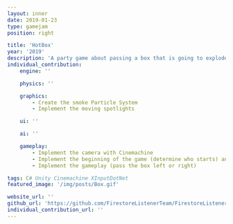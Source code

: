 ```yaml
---
layout: inner
date: 2019-01-23
type: gamejam
position: right

title: 'HotBox'
year: '2019'
description: 'A party game about passing a box that is going to explode. We developed it in 32 hours for the first edition of the GranCITM Game Jam. It is in C# and has been made in Unity. We were a team of 4 people.'
individual_contribution:
    engine: ''

    physics: ''

    graphics:
        - Create the smoke Particle System
        - Implement the moving spotlights

    ui: ''

    ai: ''

    gameplay:
        - Implement the camera with Cinemachine
        - Implement the beginning of the game (determine who starts) and the end of it (determine who wins)
        - Implement the gameplay (pass the box left or right)

tags: C# Unity Cinemachine XInputDotNet
featured_image: '/img/posts/Box.gif'

website_url: ''
github_url: 'https://github.com/FirestoreListenerTeam/FirestoreListenerGame'
individual_contribution_url: ''
---
```

